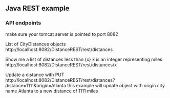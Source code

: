 ## Java REST example

### API endpoints

make sure your tomcat server is pointed to port 8082

List of CityDistances objects
http://localhost:8082/DistanceREST/rest/distances

Show me a list of distances less than {x} x is an integer representing miles
http://localhost:8082/DistanceREST/rest/distances/x

Update a distance with PUT
http://localhost:8082/DistanceREST/rest/distances?distance=1111&origin=Atlanta
this example will update object with origin city name Atlanta to a new distance of 1111 miles




